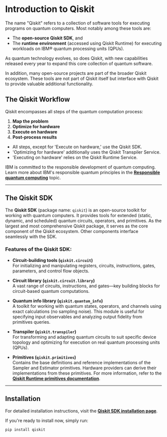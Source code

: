 # Introduction to Qiskit

The name "Qiskit" refers to a collection of software tools for executing programs on quantum computers. Most notably among these tools are:

- The **open-source Qiskit SDK**, and
- The **runtime environment** (accessed using Qiskit Runtime) for executing workloads on IBM® quantum processing units (QPUs). 

As quantum technology evolves, so does Qiskit, with new capabilities released every year to expand this core collection of quantum software.

In addition, many open-source projects are part of the broader Qiskit ecosystem. These tools are not part of Qiskit itself but interface with Qiskit to provide valuable additional functionality.

## The Qiskit Workflow
Qiskit encompasses all steps of the quantum computation process:
1. **Map the problem** 
2. **Optimize for hardware** 
3. **Execute on hardware** 
4. **Post-process results**

- All steps, except for 'Execute on hardware,' use the Qiskit SDK. 
- 'Optimizing for hardware' additionally uses the Qiskit Transpiler Service. 
- 'Executing on hardware' relies on the Qiskit Runtime Service.

IBM is committed to the responsible development of quantum computing. Learn more about IBM's responsible quantum principles in the **[Responsible quantum computing](https://www.ibm.com/quantum/what-is-quantum-computing/responsible-quantum)** topic.

---

## The Qiskit SDK

The **Qiskit SDK** (package name: `qiskit`) is an open-source toolkit for working with quantum computers. It provides tools for extended (static, dynamic, and scheduled) quantum circuits, operators, and primitives. As the largest and most comprehensive Qiskit package, it serves as the core component of the Qiskit ecosystem. Other components interface seamlessly with the SDK.

### Features of the Qiskit SDK:
- **Circuit-building tools (`qiskit.circuit`)**  
  For initializing and manipulating registers, circuits, instructions, gates, parameters, and control flow objects.

- **Circuit library (`qiskit.circuit.library`)**  
  A vast range of circuits, instructions, and gates—key building blocks for circuit-based quantum computations.

- **Quantum info library (`qiskit.quantum_info`)**  
  A toolkit for working with quantum states, operators, and channels using exact calculations (no sampling noise). This module is useful for specifying input observables and analyzing output fidelity from primitives queries.

- **Transpiler (`qiskit.transpiler`)**  
  For transforming and adapting quantum circuits to suit specific device topology and optimizing for execution on real quantum processing units (QPUs).

- **Primitives (`qiskit.primitives`)**  
  Contains the base definitions and reference implementations of the Sampler and Estimator primitives. Hardware providers can derive their implementations from these primitives. For more information, refer to the **[Qiskit Runtime primitives documentation](https://qiskit.org/documentation/)**.

---

## Installation

For detailed installation instructions, visit the **[Qiskit SDK installation page](https://qiskit.org/documentation/install.html)**. 

If you're ready to install now, simply run:

```bash
pip install qiskit
